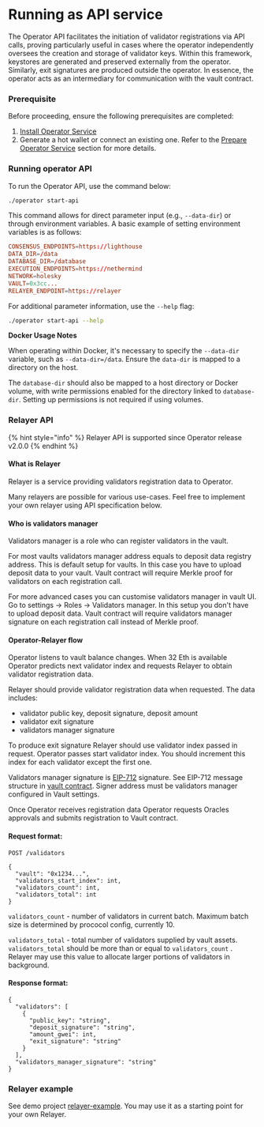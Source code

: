# Running as API service

The Operator API facilitates the initiation of validator registrations via API calls, proving particularly useful in cases where the operator independently oversees the creation and storage of validator keys. Within this framework, keystores are generated and preserved externally from the operator. Similarly, exit signatures are produced outside the operator. In essence, the operator acts as an intermediary for communication with the vault contract.

### Prerequisite

Before proceeding, ensure the following prerequisites are completed:

1. [Install Operator Service](https://docs.stakewise.io/for-operators/operator-service#install-operator-service)
2. Generate a hot wallet or connect an existing one. Refer to the [Prepare Operator Service](https://docs.stakewise.io/for-operators/operator-service#prepare-operator-service) section for more details.

### Running operator API

To run the Operator API, use the command below:

```sh
./operator start-api
```

This command allows for direct parameter input (e.g., `--data-dir`) or through environment variables. A basic example of setting environment variables is as follows:

```toml
CONSENSUS_ENDPOINTS=https://lighthouse
DATA_DIR=/data
DATABASE_DIR=/database
EXECUTION_ENDPOINTS=https://nethermind
NETWORK=holesky
VAULT=0x3cc...
RELAYER_ENDPOINT=https://relayer
```

For additional parameter information, use the `--help` flag:

```bash
./operator start-api --help
```

**Docker Usage Notes**

When operating within Docker, it's necessary to specify the `--data-dir` variable, such as `--data-dir=/data`. Ensure the `data-dir` is mapped to a directory on the host.

The `database-dir` should also be mapped to a host directory or Docker volume, with write permissions enabled for the directory linked to `database-dir`. Setting up permissions is not required if using volumes.

### Relayer API

{% hint style="info" %}
Relayer API is supported since Operator release v2.0.0
{% endhint %}

#### What is Relayer

Relayer is a service providing validators registration data to Operator.

Many relayers are possible for various use-cases. Feel free to implement your own relayer using API specification below.

#### Who is validators manager

Validators manager is a role who can register validators in the vault.

For most vaults validators manager address equals to deposit data registry address. This is default setup for vaults. In this case you have to upload deposit data to your vault. Vault contract will require Merkle proof for validators on each registration call.

For more advanced cases you can customise validators manager in vault UI. Go to settings -> Roles -> Validators manager. In this setup you don't have to upload deposit data. Vault contract will require validators manager signature on each registration call instead of Merkle proof.

#### Operator-Relayer flow

Operator listens to vault balance changes. When 32 Eth is available Operator predicts next validator index and requests Relayer to obtain validator registration data.

Relayer should provide validator registration data when requested. The data includes:

* validator public key, deposit signature, deposit amount
* validator exit signature
* validators manager signature

To produce exit signature Relayer should use validator index passed in request. Operator passes start validator index. You should increment this index for each validator except the first one.

Validators manager signature is [EIP-712](https://eips.ethereum.org/EIPS/eip-712) signature. See EIP-712 message structure in [vault contract](https://github.com/stakewise/v3-core/blob/main/contracts/validators/ValidatorsChecker.sol#L187). Signer address must be validators manager configured in Vault settings.

Once Operator receives registration data Operator requests Oracles approvals and submits registration to Vault contract.

#### Request format:

```
POST /validators

{
  "vault": "0x1234...",
  "validators_start_index": int,
  "validators_count": int,
  "validators_total": int
}
```

`validators_count` - number of validators in current batch. Maximum batch size is determined by prococol config, currently 10.

`validators_total` - total number of validators supplied by vault assets. `validators_total` should be more than or equal to `validators_count` . Relayer may use this value to allocate larger portions of validators in background.

#### Response format:

```
{
  "validators": [
    {
      "public_key": "string",
      "deposit_signature": "string",
      "amount_gwei": int,
      "exit_signature": "string"
    }
  ],
  "validators_manager_signature": "string"
}
```

### Relayer example

See demo project [relayer-example](https://github.com/stakewise/relayer-example). You may use it as a starting point for your own Relayer.
